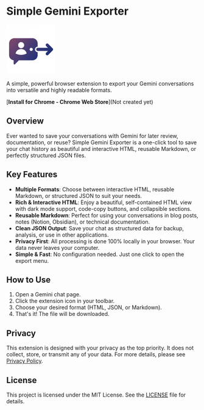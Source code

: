 # Simple Gemini Exporter

![icon](icons/icon128.png)

A simple, powerful browser extension to export your Gemini conversations into versatile and highly readable formats.

[**Install for Chrome - Chrome Web Store**](Not created yet)

## Overview

Ever wanted to save your conversations with Gemini for later review, documentation, or reuse? Simple Gemini Exporter is a one-click tool to save your chat history as beautiful and interactive HTML, reusable Markdown, or perfectly structured JSON files.

## Key Features

- **Multiple Formats**: Choose between interactive HTML, reusable Markdown, or structured JSON to suit your needs.
- **Rich & Interactive HTML**: Enjoy a beautiful, self-contained HTML view with dark mode support, code-copy buttons, and collapsible sections.
- **Reusable Markdown**: Perfect for using your conversations in blog posts, notes (Notion, Obsidian), or technical documentation.
- **Clean JSON Output**: Save your chat as structured data for backup, analysis, or use in other applications.
- **Privacy First**: All processing is done 100% locally in your browser. Your data never leaves your computer.
- **Simple & Fast**: No configuration needed. Just one click to open the export menu.

## How to Use

1.  Open a Gemini chat page.
2.  Click the extension icon in your toolbar.
3.  Choose your desired format (HTML, JSON, or Markdown).
4.  That's it! The file will be downloaded.

## Privacy

This extension is designed with your privacy as the top priority. It does not collect, store, or transmit any of your data. For more details, please see [Privacy Policy](https://clonon.net/privacy/simple-gemini-exporter.html).

## License

This project is licensed under the MIT License. See the [LICENSE](LICENSE) file for details.
